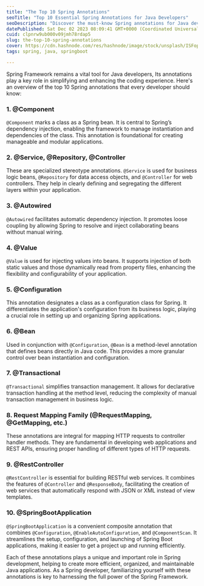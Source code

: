```yaml
---
title: "The Top 10 Spring Annotations"
seoTitle: "Top 10 Essential Spring Annotations for Java Developers"
seoDescription: "Discover the must-know Spring annotations for Java development. This guide covers the top 10 annotations including @Component, @Service, and @Autowired"
datePublished: Sat Dec 02 2023 08:09:41 GMT+0000 (Coordinated Universal Time)
cuid: clpnrw9ub000v09jmh78rdap5
slug: the-top-10-spring-annotations
cover: https://cdn.hashnode.com/res/hashnode/image/stock/unsplash/ISFopTz7sBo/upload/26c34921f01b8c471e20dd56077a091c.jpeg
tags: spring, java, springboot

---
```


Spring Framework remains a vital tool for Java developers, Its annotations play a key role in simplifying and enhancing the coding experience. Here's an overview of the top 10 Spring annotations that every developer should know:

### **1\. @Component**

`@Component` marks a class as a Spring bean. It is central to Spring’s dependency injection, enabling the framework to manage instantiation and dependencies of the class. This annotation is foundational for creating manageable and modular applications.

### **2\. @Service, @Repository, @Controller**

These are specialized stereotype annotations. `@Service` is used for business logic beans, `@Repository` for data access objects, and `@Controller` for web controllers. They help in clearly defining and segregating the different layers within your application.

### **3\. @Autowired**

`@Autowired` facilitates automatic dependency injection. It promotes loose coupling by allowing Spring to resolve and inject collaborating beans without manual wiring.

### **4\. @Value**

`@Value` is used for injecting values into beans. It supports injection of both static values and those dynamically read from property files, enhancing the flexibility and configurability of your application.

### **5\. @Configuration**

This annotation designates a class as a configuration class for Spring. It differentiates the application's configuration from its business logic, playing a crucial role in setting up and organizing Spring applications.

### **6\. @Bean**

Used in conjunction with `@Configuration`, `@Bean` is a method-level annotation that defines beans directly in Java code. This provides a more granular control over bean instantiation and configuration.

### **7\. @Transactional**

`@Transactional` simplifies transaction management. It allows for declarative transaction handling at the method level, reducing the complexity of manual transaction management in business logic.

### **8\. Request Mapping Family (@RequestMapping, @GetMapping, etc.)**

These annotations are integral for mapping HTTP requests to controller handler methods. They are fundamental in developing web applications and REST APIs, ensuring proper handling of different types of HTTP requests.

### **9\. @RestController**

`@RestController` is essential for building RESTful web services. It combines the features of `@Controller` and `@ResponseBody`, facilitating the creation of web services that automatically respond with JSON or XML instead of view templates.

### **10\. @SpringBootApplication**

`@SpringBootApplication` is a convenient composite annotation that combines `@Configuration`, `@EnableAutoConfiguration`, and `@ComponentScan`. It streamlines the setup, configuration, and launching of Spring Boot applications, making it easier to get a project up and running efficiently.

Each of these annotations plays a unique and important role in Spring development, helping to create more efficient, organized, and maintainable Java applications. As a Spring developer, familiarizing yourself with these annotations is key to harnessing the full power of the Spring Framework.